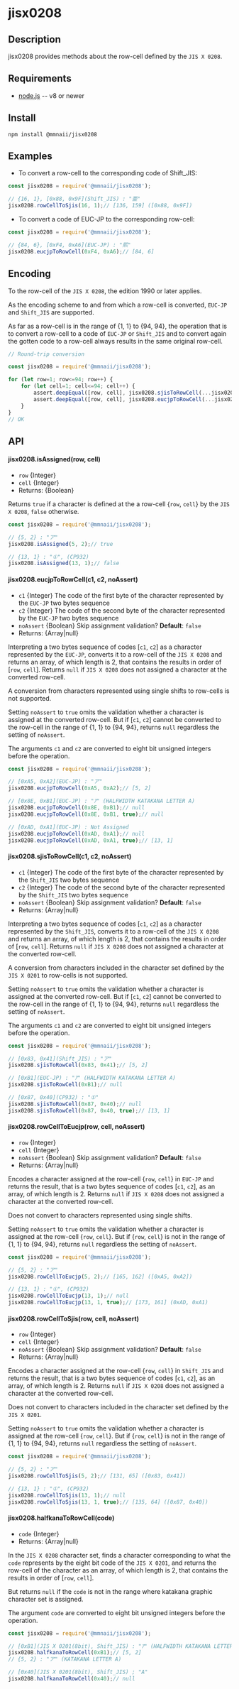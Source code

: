# jisx0208


## Description

jisx0208 provides methods about the row-cell defined by the `JIS X 0208`.


## Requirements

* [node.js](http://nodejs.org/) -- v8 or newer


## Install

    npm install @mmnaii/jisx0208


## Examples

* To convert a row-cell to the corresponding code of Shift_JIS:

```javascript
const jisx0208 = require('@mmnaii/jisx0208');

// {16, 1}, [0x88, 0x9F](Shift_JIS) : "亜"
jisx0208.rowCellToSjis(16, 1);// [136, 159] ([0x88, 0x9F])
```

* To convert a code of EUC-JP to the corresponding row-cell:

```javascript
const jisx0208 = require('@mmnaii/jisx0208');

// {84, 6}, [0xF4, 0xA6](EUC-JP) : "熙"
jisx0208.eucjpToRowCell(0xF4, 0xA6);// [84, 6]
```


## Encoding

To the row-cell of the `JIS X 0208`, the edition 1990 or later applies.

As the encoding scheme to and from which a row-cell is converted, `EUC-JP` and `Shift_JIS` are supported.

As far as a row-cell is in the range of {1, 1} to {94, 94}, the operation that is to convert a row-cell to a code of `EUC-JP` or `Shift_JIS` and to convert again the gotten code to a row-cell always results in the same original row-cell.

```javascript
// Round-trip conversion

const jisx0208 = require('@mmnaii/jisx0208');

for (let row=1; row<=94; row++) {
	for (let cell=1; cell<=94; cell++) {
		assert.deepEqual([row, cell], jisx0208.sjisToRowCell(...jisx0208.rowCellToSjis(row, cell, true), true));
		assert.deepEqual([row, cell], jisx0208.eucjpToRowCell(...jisx0208.rowCellToEucjp(row, cell, true), true));
	}
}
// OK
```


## API

#### jisx0208.isAssigned(row, cell)

* `row` {Integer}
* `cell` {Integer}
* Returns: {Boolean}

Returns `true` if a character is defined at the a row-cell {`row`, `cell`} by the `JIS X 0208`, `false` otherwise. 

```javascript
const jisx0208 = require('@mmnaii/jisx0208');

// {5, 2} : "ア"
jisx0208.isAssigned(5, 2);// true

// {13, 1} : "①", (CP932)
jisx0208.isAssigned(13, 1);// false
```


#### jisx0208.eucjpToRowCell(c1, c2, noAssert)

* `c1` {Integer} The code of the first byte of the character represented by the `EUC-JP` two bytes sequence
* `c2` {Integer} The code of the second byte of the character represented by the `EUC-JP` two bytes sequence
* `noAssert` {Boolean} Skip assignment validation? **Default**: `false`
* Returns: {Array|null}

Interpreting a two bytes sequence of codes [`c1`, `c2`] as a character represented by the `EUC-JP`, converts it to a row-cell of the `JIS X 0208` and returns an array, of which length is 2, that contains the results in order of [`row`, `cell`]. Returns `null` if `JIS X 0208` does not assigned a character at the converted row-cell.

A conversion from characters represented using single shifts to row-cells is not supported.

Setting `noAssert` to `true` omits the validation whether a character is assigned at the converted row-cell. But if [`c1`, `c2`] cannot be converted to the row-cell in the range of {1, 1} to {94, 94}, returns `null` regardless the setting of `noAssert`.

The arguments `c1` and `c2` are converted to eight bit unsigned integers before the operation.

```javascript
const jisx0208 = require('@mmnaii/jisx0208');

// [0xA5, 0xA2](EUC-JP) : "ア"
jisx0208.eucjpToRowCell(0xA5, 0xA2);// [5, 2]

// [0x8E, 0xB1](EUC-JP) : "ｱ" (HALFWIDTH KATAKANA LETTER A)
jisx0208.eucjpToRowCell(0x8E, 0xB1);// null
jisx0208.eucjpToRowCell(0x8E, 0xB1, true);// null

// [0xAD, 0xA1](EUC-JP) : Not Assigned
jisx0208.eucjpToRowCell(0xAD, 0xA1);// null
jisx0208.eucjpToRowCell(0xAD, 0xA1, true);// [13, 1]
```


#### jisx0208.sjisToRowCell(c1, c2, noAssert)

* `c1` {Integer} The code of the first byte of the character represented by the `Shift_JIS` two bytes sequence
* `c2` {Integer} The code of the second byte of the character represented by the `Shift_JIS` two bytes sequence
* `noAssert` {Boolean} Skip assignment validation? **Default**: `false`
* Returns: {Array|null}

Interpreting a two bytes sequence of codes [`c1`, `c2`] as a character represented by the `Shift_JIS`, converts it to a row-cell of the `JIS X 0208` and returns an array, of which length is 2, that contains the results in order of [`row`, `cell`]. Returns `null` if `JIS X 0208` does not assigned a character at the converted row-cell.

A conversion from characters included in the character set defined by the `JIS X 0201` to row-cells is not supported.

Setting `noAssert` to `true` omits the validation whether a character is assigned at the converted row-cell. But if [`c1`, `c2`] cannot be converted to the row-cell in the range of {1, 1} to {94, 94}, returns `null` regardless the setting of `noAssert`.

The arguments `c1` and `c2` are converted to eight bit unsigned integers before the operation.

```javascript
const jisx0208 = require('@mmnaii/jisx0208');

// [0x83, 0x41](Shift_JIS) : "ア"
jisx0208.sjisToRowCell(0x83, 0x41);// [5, 2]

// [0xB1](EUC-JP) : "ｱ" (HALFWIDTH KATAKANA LETTER A)
jisx0208.sjisToRowCell(0xB1);// null

// [0x87, 0x40](CP932) : "①"
jisx0208.sjisToRowCell(0x87, 0x40);// null
jisx0208.sjisToRowCell(0x87, 0x40, true);// [13, 1]
```


#### jisx0208.rowCellToEucjp(row, cell, noAssert)

* `row` {Integer} 
* `cell` {Integer} 
* `noAssert` {Boolean} Skip assignment validation? **Default**: `false`
* Returns: {Array|null}

Encodes a character assigned at the row-cell {`row`, `cell`} in `EUC-JP` and returns the result, that is a two bytes sequence of codes [`c1`, `c2`], as an array, of which length is 2. Returns `null` if `JIS X 0208` does not assigned a character at the converted row-cell.

Does not convert to characters represented using single shifts.

Setting `noAssert` to `true` omits the validation whether a character is assigned at the row-cell {`row`, `cell`}. But if {`row`, `cell`} is not in the range of {1, 1} to {94, 94}, returns `null` regardless the setting of `noAssert`.

```javascript
const jisx0208 = require('@mmnaii/jisx0208');

// {5, 2} : "ア"
jisx0208.rowCellToEucjp(5, 2);// [165, 162] ([0xA5, 0xA2])

// {13, 1} : "①", (CP932)
jisx0208.rowCellToEucjp(13, 1);// null
jisx0208.rowCellToEucjp(13, 1, true);// [173, 161] (0xAD, 0xA1)
```


#### jisx0208.rowCellToSjis(row, cell, noAssert)

* `row` {Integer} 
* `cell` {Integer} 
* `noAssert` {Boolean} Skip assignment validation? **Default**: `false`
* Returns: {Array|null}

Encodes a character assigned at the row-cell {`row`, `cell`} in `Shift_JIS` and returns the result, that is a two bytes sequence of codes [`c1`, `c2`], as an array, of which length is 2. Returns `null` if `JIS X 0208` does not assigned a character at the converted row-cell.

Does not convert to characters included in the character set defined by the `JIS X 0201`.

Setting `noAssert` to `true` omits the validation whether a character is assigned at the row-cell {`row`, `cell`}. But if {`row`, `cell`} is not in the range of {1, 1} to {94, 94}, returns `null` regardless the setting of `noAssert`.

```javascript
const jisx0208 = require('@mmnaii/jisx0208');

// {5, 2} : "ア"
jisx0208.rowCellToSjis(5, 2);// [131, 65] ([0x83, 0x41])

// {13, 1} : "①", (CP932)
jisx0208.rowCellToSjis(13, 1);// null
jisx0208.rowCellToSjis(13, 1, true);// [135, 64] ([0x87, 0x40])
```


#### jisx0208.halfkanaToRowCell(code)

* `code` {Integer}
* Returns: {Array|null}

In the `JIS X 0208` character set, finds a character corresponding to what the `code` represents by the eight bit code of the `JIS X 0201`, and returns the row-cell of the character as an array, of which length is 2, that contains the results in order of [`row`, `cell`].

But returns `null` if the `code` is not in the range where katakana graphic character set is assigned.

The argument `code` are converted to eight bit unsigned integers before the operation.

```javascript
const jisx0208 = require('@mmnaii/jisx0208');

// [0xB1](JIS X 0201(8bit), Shift_JIS) : "ｱ" (HALFWIDTH KATAKANA LETTER A)
jisx0208.halfkanaToRowCell(0xB1);// [5, 2]
// {5, 2} : "ア" (KATAKANA LETTER A)

// [0x40](JIS X 0201(8bit), Shift_JIS) ; "A"
jisx0208.halfkanaToRowCell(0x40);// null
```


